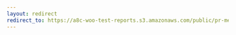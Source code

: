 ```yaml
---
layout: redirect
redirect_to: https://a8c-woo-test-reports.s3.amazonaws.com/public/pr-merge/39947/e2e/index.html
---
```

